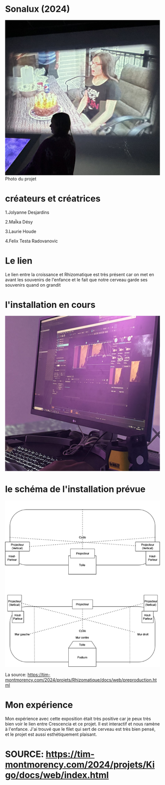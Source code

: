 # Sonalux (2024)

![photo](images/Rhizo.jpg)
Photo du projet

# créateurs et créatrices
1.Jolyanne Desjardins

2.MaÏka Désy

3.Laurie Houde

4.Felix Testa Radovanovic


# Le lien
Le lien entre la croissance et Rhizomatique est très présent car on met en avant les souvenirs de l'enfance et le fait que notre cerveau garde ses souvenirs quand on grandit

# l'installation en cours

![photo](images/Rhizo_en_cour.jpg)

# le schéma de l'installation prévue


![photo](images/rhizomatique_plantation.drawio.png)

La source: https://tim-montmorency.com/2024/projets/Rhizomatique/docs/web/preproduction.html

# Mon expérience
Mon expérience avec cette exposition était très positive car je peux très bien voir le lien entre Crescencia et ce projet. Il est interactif et nous ramène à l'enfance. J'ai trouvé que le filet qui sert de cerveau est très bien pensé, et le projet est aussi esthétiquement plaisant.

 # SOURCE: https://tim-montmorency.com/2024/projets/Kigo/docs/web/index.html


